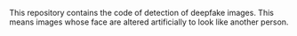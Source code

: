 This repository contains the code of detection of deepfake images. This means images whose face are altered artificially to look like another person.
